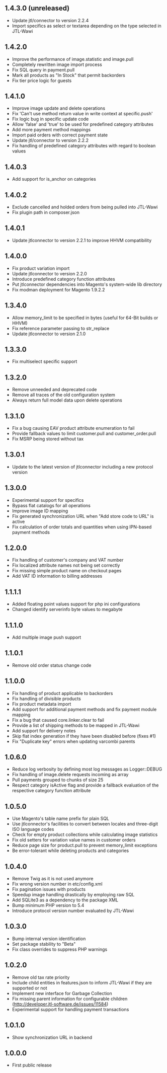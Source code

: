 1.4.3.0 (unreleased)
--------------------
- Update jtl/connector to version 2.2.4
- Import specifics as select or textarea depending on the type selected in JTL-Wawi

1.4.2.0
-------
- Improve the performance of image.statistic and image.pull
- Completely rewritten image import process
- Fix SQL query in payment.pull
- Mark all products as "In Stock" that permit backorders
- Fix tier price logic for guests

1.4.1.0
-------
- Improve image update and delete operations
- Fix 'Can't use method return value in write context at specific.push'
- Fix logic bug in specific update code
- Allow 'false' and 'true' to be used for predefined category attributes
- Add more payment method mappings
- Import paid orders with correct payment state
- Update jtl/connector to version 2.2.2
- Fix handling of predefined category attributes with regard to boolean values

1.4.0.3
-------
- Add support for is_anchor on categories

1.4.0.2
-------
- Exclude cancelled and holded orders from being pulled into JTL-Wawi
- Fix plugin path in composer.json

1.4.0.1
-------
- Update jtlconnector to version 2.2.1 to improve HHVM compatibility

1.4.0.0
-------
- Fix product variation import
- Update jtlconnector to version 2.2.0
- Introduce predefined category function attributes
- Put jtlconnector dependencies into Magento's system-wide lib directory
- Fix modman deployment for Magento 1.9.2.2

1.3.4.0
-------
- Allow memory_limit to be specified in bytes (useful for 64-Bit builds or HHVM)
- Fix reference parameter passing to str_replace
- Update jtlconnector to version 2.1.0

1.3.3.0
-------
- Fix multiselect specific support

1.3.2.0
-------
- Remove unneeded and deprecated code
- Remove all traces of the old configuration system
- Always return full model data upon delete operations

1.3.1.0
-------
- Fix a bug causing EAV product attribute enumeration to fail
- Provide fallback values to limit customer.pull and customer_order.pull
- Fix MSRP being stored without tax

1.3.0.1
-------
- Update to the latest version of jtlconnector including a new protocol version

1.3.0.0
-------
- Experimental support for specifics
- Bypass flat catalogs for all operations
- Improve image ID mapping
- Fix generated synchronization URL when "Add store code to URL" is active
- Fix calculation of order totals and quantities when using IPN-based payment methods

1.2.0.0
-------
- Fix handling of customer's company and VAT number
- Fix localized attribute names not being set correctly
- Fix missing simple product name on checkout pages
- Add VAT ID information to billing addresses

1.1.1.1
-------
- Added floating point values support for php ini configurations
- Changed identify serverinfo byte values to megabyte

1.1.1.0
-------
- Add multiple image push support

1.1.0.1
-------
- Remove old order status change code

1.1.0.0
-------
- Fix handling of product applicable to backorders
- Fix handling of divisible products
- Fix product metadata import
- Add support for additional payment methods and fix payment module mapping
- Fix a bug that caused core.linker.clear to fail
- Provide a list of shipping methods to be mapped in JTL-Wawi
- Add support for delivery notes
- Skip flat index generation if they have been disabled before (fixes #1)
- Fix "Duplicate key" errors when updating varcombi parents

1.0.6.0
-------
- Reduce log verbosity by defining most log messages as Logger::DEBUG
- Fix handling of image.delete requests incoming as array
- Pull payments grouped to chunks of size 25
- Respect category isActive flag and provide a fallback evaluation of the respective category function attribute

1.0.5.0
-------
- Use Magento's table name prefix for plain SQL
- Use jtlconnector's facilities to convert between locales and three-digit ISO language codes
- Check for empty product collections while calculating image statistics
- Fix old setters for variation value names in customer orders
- Reduce page size for product.pull to prevent memory_limit exceptions
- Be error-tolerant while deleting products and categories

1.0.4.0
-------
- Remove Twig as it is not used anymore
- Fix wrong version number in etc/config.xml
- Fix pagination issues with products
- Speedup image handling drastically by employing raw SQL
- Add SQLite3 as a dependency to the package XML
- Bump minimum PHP version to 5.4
- Introduce protocol version number evaluated by JTL-Wawi

1.0.3.0
-------
- Bump internal version identification
- Set package stability to "Beta"
- Fix class overrides to suppress PHP warnings

1.0.2.0
-------
- Remove old tax rate priority
- Include child entities in features.json to inform JTL-Wawi if they are supported or not
- Implement new interface for Garbage Collection
- Fix missing parent information for configurable children (http://developer.jtl-software.de/issues/11584)
- Experimental support for handling payment transactions

1.0.1.0
-------
- Show synchronization URL in backend

1.0.0.0
-------
- First public release
